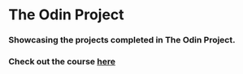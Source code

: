 # The Odin Project

### Showcasing the projects completed in **The Odin Project**.
### Check out the course [here](https://theodinproject.com)
